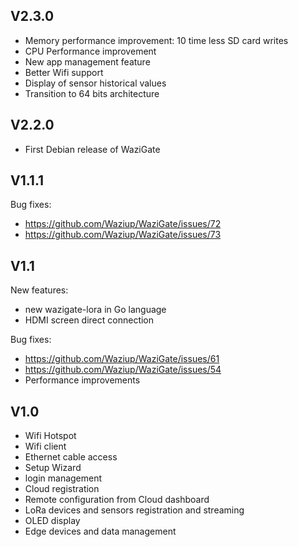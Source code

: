 V2.3.0
------

- Memory performance improvement: 10 time less SD card writes
- CPU Performance improvement 
- New app management feature
- Better Wifi support
- Display of sensor historical values
- Transition to 64 bits architecture

V2.2.0
------

- First Debian release of WaziGate

V1.1.1
------
Bug fixes: 
- https://github.com/Waziup/WaziGate/issues/72
- https://github.com/Waziup/WaziGate/issues/73

V1.1
----
New features:
- new wazigate-lora in Go language
- HDMI screen direct connection

Bug fixes: 
- https://github.com/Waziup/WaziGate/issues/61
- https://github.com/Waziup/WaziGate/issues/54
- Performance improvements

V1.0
----

- Wifi Hotspot
- Wifi client
- Ethernet cable access
- Setup Wizard
- login management
- Cloud registration
- Remote configuration from Cloud dashboard
- LoRa devices and sensors registration and streaming
- OLED display
- Edge devices and data management
